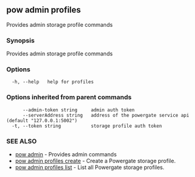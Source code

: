 ## pow admin profiles

Provides admin storage profile commands

### Synopsis

Provides admin storage profile commands

### Options

```
  -h, --help   help for profiles
```

### Options inherited from parent commands

```
      --admin-token string     admin auth token
      --serverAddress string   address of the powergate service api (default "127.0.0.1:5002")
  -t, --token string           storage profile auth token
```

### SEE ALSO

* [pow admin](pow_admin.md)	 - Provides admin commands
* [pow admin profiles create](pow_admin_profiles_create.md)	 - Create a Powergate storage profile.
* [pow admin profiles list](pow_admin_profiles_list.md)	 - List all Powergate storage profiles.

